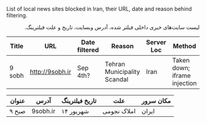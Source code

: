 List of local news sites blocked in Iran, their URL, date and reason behind filtering.
<p dir="rtl" align="right">لیست سایت‌های خبری داخلی فیلتر شده، آدرس وبسایت، تاریخ و علت فیلترینگ.</p>


Title | URL | Date filtered | Reason | Server Loc | Method |
------|-----|---------------|--------|------------|--------|
9 sobh | http://9sobh.ir | Sep 4th? | Tehran Municipality Scandal | Iran | Taken down; iframe injection



عنوان | آدرس | تاریخ فیلترینگ | علت | مکان سرور
--------|----|-----------|-----|-----
۹ صبح | 9sobh.ir | ۱۴ شهریور| املاک نجومی | ایران
